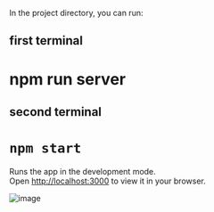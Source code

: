 
In the project directory, you can run:

## first terminal

# npm run server

## second terminal

# `npm start`

Runs the app in the development mode.\
Open [http://localhost:3000](http://localhost:3000) to view it in your browser.

![image](https://user-images.githubusercontent.com/42107725/187647582-9615603e-f95c-4b22-a328-b4f2404d30b5.png)

